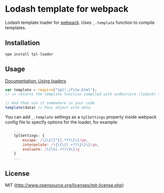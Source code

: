 # Lodash template for webpack

Lodash template loader for [webpack](http://webpack.github.io/). Uses `_.template` function to compile templates.

## Installation

`npm install tpl-loader`

## Usage

[Documentation: Using loaders](http://webpack.github.io/docs/using-loaders.html)

``` javascript
var template = require("tpl!./file.html");
// => returns the template function compiled with undesrcore (lodash) templating engine.

// And then use it somewhere in your code
template(data) // Pass object with data
```

You can add `_.template` settings as a `tplSettings` property inside webpack config file to specify options for the loader, for example:

``` javascript
    ...
    tplSettings: {
        escape: /\{\{([^{].*?)\}\}/gm,
        interpolate: /\{\{\{(.+?)\}\}\}/gm,
        evaluate: /\{\%(.+?)\%\}/g
    }
    ...
```

## License

MIT (http://www.opensource.org/licenses/mit-license.php)



